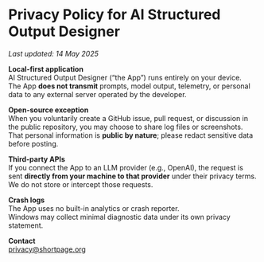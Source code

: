 # Privacy Policy for AI Structured Output Designer

_Last updated: 14 May 2025_

**Local-first application**  
AI Structured Output Designer (“the App”) runs entirely on your device.  
The App **does not transmit** prompts, model output, telemetry, or personal data to any external server operated by the developer.

**Open-source exception**  
When you voluntarily create a GitHub issue, pull request, or discussion in the public repository, you may choose to share log files or screenshots. That personal information is **public by nature**; please redact sensitive data before posting.

**Third-party APIs**  
If you connect the App to an LLM provider (e.g., OpenAI), the request is sent **directly from your machine to that provider** under their privacy terms. We do not store or intercept those requests.

**Crash logs**  
The App uses no built-in analytics or crash reporter.  
Windows may collect minimal diagnostic data under its own privacy statement.

**Contact**  
privacy@shortpage.org
